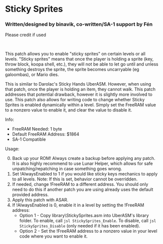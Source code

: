 # Sticky Sprites
### Written/designed by binavik, co-written/SA-1 support by Fén
Please credit if used

<br/>

This patch allows you to enable "sticky sprites" on certain levels or all levels.
"Sticky sprites" means that once the player is holding a sprite (key, throw block,
koopa shell, etc.), they will not be able to let go until and unless something
destroys the sprite, the sprite becomes uncarryable (eg galoombas), or Mario dies.

This is similar to Darolac's Sticky Hands UberASM. However, when using that patch,
once the player is holding an item, they cannot walk. This patch addresses that
potential drawback, however it is slightly more involved to use. This patch also
allows for writing code to change whether Sticky Sprites is enabled dynamically
within a level. Simply set the FreeRAM value to a nonzero value to enable it,
and clear the value to disable it.

Info:
* FreeRAM Needed: 1 byte
* Default FreeRAM Address: $1864
* SA-1 Compatible

Usage:

0. Back up your ROM! Always create a backup before applying any patch. It is also 
   highly recommend to use Lunar Helper, which allows for safe unpatching/repatching
   in case something goes wrong.
1. Set !AlwaysEnabled to 1 if you would like sticky keys mechanics to apply to all
   levels. Note: If this is set, behavior cannot be overridden.
2. If needed, change !FreeRAM to a different address. You should only need to do
   this if another patch you are using already uses the default provided address.
3. Apply this patch with ASAR.
4. If !AlwaysEnabled is 0, enable it in a level by setting the !FreeRAM address:
   - Option 1 - Copy library\StickySprites.asm into UberASM's library folder. To 
                enable, call `jsl StickySprites_Enable`. To disable, call 
                `jsl StickySprites_Disable` (only needed if it has been enabled).
   - Option 2 - Set the !FreeRAM address to a nonzero value in your level code where
                you want to enable it.
